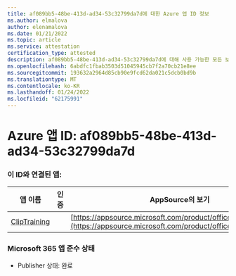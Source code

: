```yaml
---
title: af089bb5-48be-413d-ad34-53c32799da7d에 대한 Azure 앱 ID 정보
ms.author: elmalova
author: elenamalova
ms.date: 01/21/2022
ms.topic: article
ms.service: attestation
certification_type: attested
description: af089bb5-48be-413d-ad34-53c32799da7d에 대해 사용 가능한 모든 보안 및 규정 준수 정보입니다.
ms.openlocfilehash: 6abdfc1fbab3503d51045945cb7f2a70cb21e8ee
ms.sourcegitcommit: 193632a2964d85cb90e9fcd62da021c5dcb0bd9b
ms.translationtype: MT
ms.contentlocale: ko-KR
ms.lasthandoff: 01/24/2022
ms.locfileid: "62175991"
---
```

# <a name="azure-app-id-af089bb5-48be-413d-ad34-53c32799da7d"></a>Azure 앱 ID: af089bb5-48be-413d-ad34-53c32799da7d


### <a name="apps-associated-with-this-id"></a>이 ID와 연결된 앱:
| **앱 이름** | **인증** | **AppSource의 보기** |
|--------------|---------------|-----------------------|
| [ClipTraining](https://docs.microsoft.com/microsoft-365-app-certification/forward/WA200001687) |  | [https://appsource.microsoft.com/product/office/WA200001687](https://appsource.microsoft.com/product/office/WA200001687) |

### <a name="microsoft-365-app-compliance-status"></a>Microsoft 365 앱 준수 상태
- Publisher 상태: 완료
